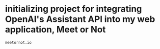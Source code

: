 # initializing project for integrating OpenAI's Assistant API into my web application, Meet or Not 
    meetornot.io


